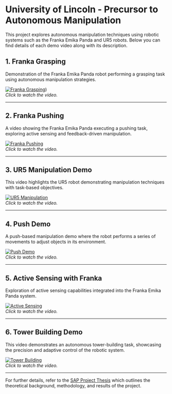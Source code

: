 # University of Lincoln - Precursor to Autonomous Manipulation

This project explores autonomous manipulation techniques using robotic systems such as the Franka Emika Panda and UR5 robots. Below you can find details of each demo video along with its description.

## 1. Franka Grasping

Demonstration of the Franka Emika Panda robot performing a grasping task using autonomous manipulation strategies.

[![Franka Grasping](path_to_thumbnail_image)](https://github.com/UthiraS/Precursor-to-Autonomous-Manipulation/blob/main/Franka_Grasping%20.mp4))  
*Click to watch the video.*

---

## 2. Franka Pushing

A video showing the Franka Emika Panda executing a pushing task, exploring active sensing and feedback-driven manipulation.

[![Franka Pushing](path_to_thumbnail_image)](link_to_Franka_pushing.mp4)  
*Click to watch the video.*

---

## 3. UR5 Manipulation Demo

This video highlights the UR5 robot demonstrating manipulation techniques with task-based objectives.

[![UR5 Manipulation](path_to_thumbnail_image)](link_to_UR5.mp4)  
*Click to watch the video.*

---

## 4. Push Demo

A push-based manipulation demo where the robot performs a series of movements to adjust objects in its environment.

[![Push Demo](path_to_thumbnail_image)](link_to_push_demo.mp4)  
*Click to watch the video.*

---

## 5. Active Sensing with Franka

Exploration of active sensing capabilities integrated into the Franka Emika Panda system.

[![Active Sensing](path_to_thumbnail_image)](link_to_franka_active_sensing.mp4)  
*Click to watch the video.*

---

## 6. Tower Building Demo

This video demonstrates an autonomous tower-building task, showcasing the precision and adaptive control of the robotic system.

[![Tower Building](path_to_thumbnail_image)](link_to_tower_videos.mp4)  
*Click to watch the video.*

---

For further details, refer to the [SAP Project Thesis](link_to_SAP_PROJECT_THESIS.pdf) which outlines the theoretical background, methodology, and results of the project.
